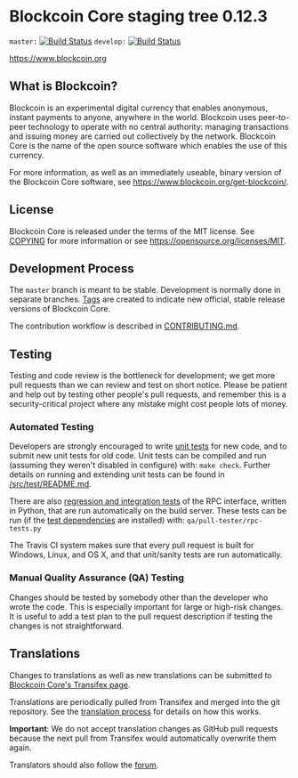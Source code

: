 Blockcoin Core staging tree 0.12.3
===============================

`master:` [![Build Status](https://travis-ci.org/blockcoinpay/blockcoin.svg?branch=master)](https://travis-ci.org/blockcoinpay/blockcoin) `develop:` [![Build Status](https://travis-ci.org/blockcoinpay/blockcoin.svg?branch=develop)](https://travis-ci.org/blockcoinpay/blockcoin/branches)

https://www.blockcoin.org


What is Blockcoin?
----------------

Blockcoin is an experimental digital currency that enables anonymous, instant
payments to anyone, anywhere in the world. Blockcoin uses peer-to-peer technology
to operate with no central authority: managing transactions and issuing money
are carried out collectively by the network. Blockcoin Core is the name of the open
source software which enables the use of this currency.

For more information, as well as an immediately useable, binary version of
the Blockcoin Core software, see https://www.blockcoin.org/get-blockcoin/.


License
-------

Blockcoin Core is released under the terms of the MIT license. See [COPYING](COPYING) for more
information or see https://opensource.org/licenses/MIT.

Development Process
-------------------

The `master` branch is meant to be stable. Development is normally done in separate branches.
[Tags](https://github.com/blockcoinpay/blockcoin/tags) are created to indicate new official,
stable release versions of Blockcoin Core.

The contribution workflow is described in [CONTRIBUTING.md](CONTRIBUTING.md).

Testing
-------

Testing and code review is the bottleneck for development; we get more pull
requests than we can review and test on short notice. Please be patient and help out by testing
other people's pull requests, and remember this is a security-critical project where any mistake might cost people
lots of money.

### Automated Testing

Developers are strongly encouraged to write [unit tests](src/test/README.md) for new code, and to
submit new unit tests for old code. Unit tests can be compiled and run
(assuming they weren't disabled in configure) with: `make check`. Further details on running
and extending unit tests can be found in [/src/test/README.md](/src/test/README.md).

There are also [regression and integration tests](/qa) of the RPC interface, written
in Python, that are run automatically on the build server.
These tests can be run (if the [test dependencies](/qa) are installed) with: `qa/pull-tester/rpc-tests.py`

The Travis CI system makes sure that every pull request is built for Windows, Linux, and OS X, and that unit/sanity tests are run automatically.

### Manual Quality Assurance (QA) Testing

Changes should be tested by somebody other than the developer who wrote the
code. This is especially important for large or high-risk changes. It is useful
to add a test plan to the pull request description if testing the changes is
not straightforward.

Translations
------------

Changes to translations as well as new translations can be submitted to
[Blockcoin Core's Transifex page](https://www.transifex.com/projects/p/blockcoin/).

Translations are periodically pulled from Transifex and merged into the git repository. See the
[translation process](doc/translation_process.md) for details on how this works.

**Important**: We do not accept translation changes as GitHub pull requests because the next
pull from Transifex would automatically overwrite them again.

Translators should also follow the [forum](https://www.blockcoin.org/forum/topic/blockcoin-worldwide-collaboration.88/).

